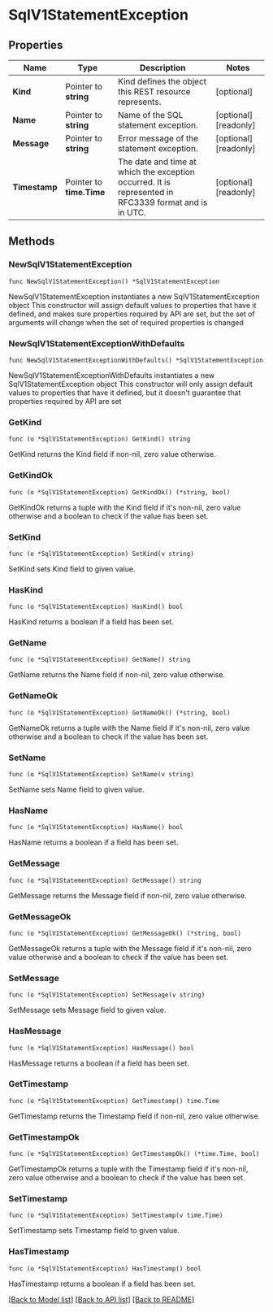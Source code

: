 # SqlV1StatementException

## Properties

Name | Type | Description | Notes
------------ | ------------- | ------------- | -------------
**Kind** | Pointer to **string** | Kind defines the object this REST resource represents. | [optional] 
**Name** | Pointer to **string** | Name of the SQL statement exception. | [optional] [readonly] 
**Message** | Pointer to **string** | Error message of the statement exception. | [optional] [readonly] 
**Timestamp** | Pointer to **time.Time** | The date and time at which the exception occurred. It is represented in RFC3339 format and is in UTC. | [optional] [readonly] 

## Methods

### NewSqlV1StatementException

`func NewSqlV1StatementException() *SqlV1StatementException`

NewSqlV1StatementException instantiates a new SqlV1StatementException object
This constructor will assign default values to properties that have it defined,
and makes sure properties required by API are set, but the set of arguments
will change when the set of required properties is changed

### NewSqlV1StatementExceptionWithDefaults

`func NewSqlV1StatementExceptionWithDefaults() *SqlV1StatementException`

NewSqlV1StatementExceptionWithDefaults instantiates a new SqlV1StatementException object
This constructor will only assign default values to properties that have it defined,
but it doesn't guarantee that properties required by API are set

### GetKind

`func (o *SqlV1StatementException) GetKind() string`

GetKind returns the Kind field if non-nil, zero value otherwise.

### GetKindOk

`func (o *SqlV1StatementException) GetKindOk() (*string, bool)`

GetKindOk returns a tuple with the Kind field if it's non-nil, zero value otherwise
and a boolean to check if the value has been set.

### SetKind

`func (o *SqlV1StatementException) SetKind(v string)`

SetKind sets Kind field to given value.

### HasKind

`func (o *SqlV1StatementException) HasKind() bool`

HasKind returns a boolean if a field has been set.

### GetName

`func (o *SqlV1StatementException) GetName() string`

GetName returns the Name field if non-nil, zero value otherwise.

### GetNameOk

`func (o *SqlV1StatementException) GetNameOk() (*string, bool)`

GetNameOk returns a tuple with the Name field if it's non-nil, zero value otherwise
and a boolean to check if the value has been set.

### SetName

`func (o *SqlV1StatementException) SetName(v string)`

SetName sets Name field to given value.

### HasName

`func (o *SqlV1StatementException) HasName() bool`

HasName returns a boolean if a field has been set.

### GetMessage

`func (o *SqlV1StatementException) GetMessage() string`

GetMessage returns the Message field if non-nil, zero value otherwise.

### GetMessageOk

`func (o *SqlV1StatementException) GetMessageOk() (*string, bool)`

GetMessageOk returns a tuple with the Message field if it's non-nil, zero value otherwise
and a boolean to check if the value has been set.

### SetMessage

`func (o *SqlV1StatementException) SetMessage(v string)`

SetMessage sets Message field to given value.

### HasMessage

`func (o *SqlV1StatementException) HasMessage() bool`

HasMessage returns a boolean if a field has been set.

### GetTimestamp

`func (o *SqlV1StatementException) GetTimestamp() time.Time`

GetTimestamp returns the Timestamp field if non-nil, zero value otherwise.

### GetTimestampOk

`func (o *SqlV1StatementException) GetTimestampOk() (*time.Time, bool)`

GetTimestampOk returns a tuple with the Timestamp field if it's non-nil, zero value otherwise
and a boolean to check if the value has been set.

### SetTimestamp

`func (o *SqlV1StatementException) SetTimestamp(v time.Time)`

SetTimestamp sets Timestamp field to given value.

### HasTimestamp

`func (o *SqlV1StatementException) HasTimestamp() bool`

HasTimestamp returns a boolean if a field has been set.


[[Back to Model list]](../README.md#documentation-for-models) [[Back to API list]](../README.md#documentation-for-api-endpoints) [[Back to README]](../README.md)


